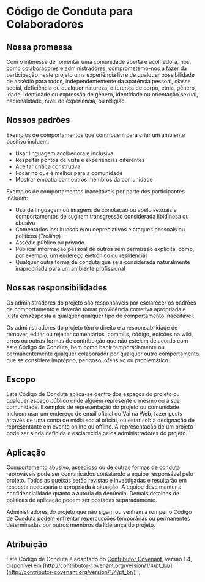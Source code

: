 # Código de Conduta para Colaboradores

## Nossa promessa

Com o interesse de fomentar uma comunidade aberta e acolhedora, nós, como colaboradores e administradores, comprometemo-nos a fazer da participação neste projeto uma experiência livre de qualquer possibilidade de assédio para todos, independentemente da aparência pessoal, classe social, deficiência de qualquer natureza, diferença de corpo, etnia, gênero, idade, identidade ou expressão de gênero, identidade ou orientação sexual, nacionalidade, nível de experiência, ou religião.

## Nossos padrões

Exemplos de comportamentos que contribuem para criar um ambiente positivo incluem:

* Usar linguagem acolhedora e inclusiva
* Respeitar pontos de vista e experiências diferentes
* Aceitar crítica construtiva
* Focar no que é melhor para a comunidade
* Mostrar empatia com outros membros da comunidade

Exemplos de comportamentos inaceitáveis por parte dos participantes incluem:

* Uso de linguagem ou imagens de conotação ou apelo sexuais e comportamentos de sugiram transgressão considerada libidinosa ou abusiva
* Comentários insultuosos e/ou depreciativos e ataques pessoais ou políticos (*Trolling*)
* Assédio público ou privado
* Publicar informação pessoal de outros sem permissão explícita, como, por exemplo, um endereço eletrônico ou residencial
* Qualquer outra forma de conduta que seja considerada naturalmente inapropriada para um ambiente profissional

## Nossas responsibilidades

Os administradores do projeto são responsáveis por esclarecer os padrões de comportamento e deverão tomar providência corretiva apropriada e justa em resposta a qualquer qualquer tipo de comportamento inaceitável.

Os administradores do projeto têm o direito e a responsabilidade de remover, editar ou rejeitar comentários, commits, código, edições na wiki, erros ou outras formas de contribuição que não estejam de acordo com este Código de Conduta, bem como banir temporariamente ou permanentemente qualquer colaborador por qualquer outro comportamento que se considere impróprio, perigoso, ofensivo ou problemático.

## Escopo

Este Código de Conduta aplica-se dentro dos espaços do projeto ou qualquer espaço público onde alguém represente o mesmo ou a sua comunidade. Exemplos de representação do projeto ou comunidade incluem usar um endereço de email oficial do  Vai na Web, fazer posts através de uma conta de mídia social oficial, ou estar sob a designação de representante em evento online ou offline. A representação de um projeto pode ser ainda definida e esclarecida pelos administradores do projeto.

## Aplicação

Comportamento abusivo, assedioso ou de outras formas de conduta reprováveis pode ser comunicados contatando a equipe responsável pelo projeto. Todas as queixas serão revistas e investigadas e resultarão em resposta necessária e apropriada à situação. A equipe deve manter a confidencialidade quanto à autoria da denúncia. Demais detalhes de políticas de aplicação podem ser postadas separadamente.

Administradores do projeto que não sigam ou venham a romper o Código de Conduta podem enfrentar repercussões temporárias ou permanentes determinadas por outros membros da liderança do projeto.

## Atribuição

Este Código de Conduta é adaptado do [Contributor Covenant](http://contributor-covenant.org),
versão 1.4, disponível em [http://contributor-covenant.org/version/1/4/pt_br/](http://contributor-covenant.org/version/1/4/pt_br/)
;;
